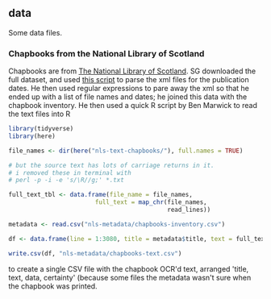 ## data

Some data files.

### Chapbooks from the National Library of Scotland

Chapbooks are from [The National Library of Scotland](https://data.nls.uk/data/digitised-collections/chapbooks-printed-in-scotland/). SG downloaded the full dataset, and used [this script](https://unix.stackexchange.com/questions/317925/search-all-xml-files-recursively-in-directory-for-a-specific-tag-and-grep-the-ta#317947) to parse the xml files for the publication dates. He then used regular expressions to pare away the xml so that he ended up with a list of file names and dates; he joined this data with the chapbook inventory. He then used a quick R script by Ben Marwick to read the text files into R

```R
library(tidyverse)
library(here)

file_names <- dir(here("nls-text-chapbooks/"), full.names = TRUE)

# but the source text has lots of carriage returns in it.
# i removed these in terminal with
# perl -p -i -e 's/\R//g;' *.txt

full_text_tbl <- data.frame(file_name = file_names,
                        full_text = map_chr(file_names,
                                            read_lines))

metadata <- read.csv("nls-metadata/chapbooks-inventory.csv")

df <- data.frame(line = 1:3080, title = metadata$title, text = full_text_tbl$full_text, date = metadata$year, certainty = metadata$certainty)

write.csv(df, "nls-metadata/chapbooks-text.csv")
```
to create a single CSV file with the chapbook OCR'd text, arranged 'title, text, data, certainty' (because some files the metadata wasn't sure when the chapbook was printed.
